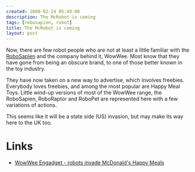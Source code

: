 ```yaml
---
created: 2008-02-24 05:49:00
description: The McRobot is coming
tags: [robosapien, robot]
title: The McRobot is coming
layout: post
---
```

Now, there are few robot people who are not at least a little familiar with the
  [RoboSapien](RoboSapien "RoboSapien")
  and the company behind it, WowWee. Most know that they have gone from being an obscure brand, to one of those better known in the toy industry.

They have now taken on a new way to advertise, which involves freebies. Everybody loves freebies, and among the most popular are Happy Meal Toys. Little wind-up versions of most of the WowWee range, the RoboSapien, RoboRaptor and RoboPet are represented here with a few variations of actions.

This seems like it will be a state side (US) invasion, but may make its way here to the UK too.

# Links
* <a href="http://robots.engadget.com/2007/02/23/wowwee-robots-invade-mcdonalds-happy-meals/" >WowWee Engadget - robots invade McDonald's Happy Meals</a>
